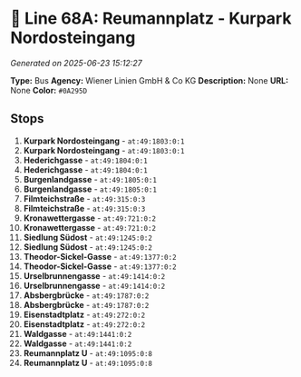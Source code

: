# 🚌 Line 68A: Reumannplatz - Kurpark Nordosteingang

*Generated on 2025-06-23 15:12:27*

**Type:** Bus
**Agency:** Wiener Linien GmbH & Co KG
**Description:** None
**URL:** None
**Color:** `#0A295D`

## Stops

1. **Kurpark Nordosteingang** - `at:49:1803:0:1`
2. **Kurpark Nordosteingang** - `at:49:1803:0:1`
3. **Hederichgasse** - `at:49:1804:0:1`
4. **Hederichgasse** - `at:49:1804:0:1`
5. **Burgenlandgasse** - `at:49:1805:0:1`
6. **Burgenlandgasse** - `at:49:1805:0:1`
7. **Filmteichstraße** - `at:49:315:0:3`
8. **Filmteichstraße** - `at:49:315:0:3`
9. **Kronawettergasse** - `at:49:721:0:2`
10. **Kronawettergasse** - `at:49:721:0:2`
11. **Siedlung Südost** - `at:49:1245:0:2`
12. **Siedlung Südost** - `at:49:1245:0:2`
13. **Theodor-Sickel-Gasse** - `at:49:1377:0:2`
14. **Theodor-Sickel-Gasse** - `at:49:1377:0:2`
15. **Urselbrunnengasse** - `at:49:1414:0:2`
16. **Urselbrunnengasse** - `at:49:1414:0:2`
17. **Absbergbrücke** - `at:49:1787:0:2`
18. **Absbergbrücke** - `at:49:1787:0:2`
19. **Eisenstadtplatz** - `at:49:272:0:2`
20. **Eisenstadtplatz** - `at:49:272:0:2`
21. **Waldgasse** - `at:49:1441:0:2`
22. **Waldgasse** - `at:49:1441:0:2`
23. **Reumannplatz U** - `at:49:1095:0:8`
24. **Reumannplatz U** - `at:49:1095:0:8`